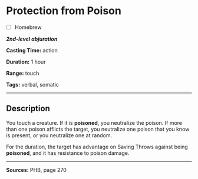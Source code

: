 # Protection from Poison

- [ ] Homebrew

***2nd-level abjuration***

**Casting Time:** action

**Duration:** 1 hour

**Range:** touch

**Tags:** verbal, somatic

---

## Description
You touch a creature.
If it is **poisoned**, you neutralize the poison.
If more than one poison afflicts the target, you neutralize one poison that you know is present, or you neutralize one at random.

For the duration, the target has advantage on Saving Throws against being **poisoned**, and it has resistance to poison damage.

---

**Sources:** PHB, page 270
